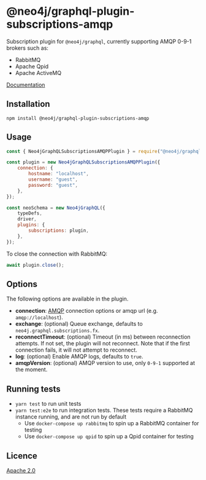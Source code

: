 # @neo4j/graphql-plugin-subscriptions-amqp

Subscription plugin for `@neo4j/graphql`, currently supporting AMQP 0-9-1 brokers such as:

-   RabbitMQ
-   Apache Qpid
-   Apache ActiveMQ

[Documentation](https://neo4j.com/docs/graphql-manual/current/subscriptions/)

## Installation

```
npm install @neo4j/graphql-plugin-subscriptions-amqp
```

## Usage

```javascript
const { Neo4jGraphQLSubscriptionsAMQPPlugin } = require("@neo4j/graphql-plugin-subscriptions-amqp");

const plugin = new Neo4jGraphQLSubscriptionsAMQPPlugin({
    connection: {
        hostname: "localhost",
        username: "guest",
        password: "guest",
    },
});

const neoSchema = new Neo4jGraphQL({
    typeDefs,
    driver,
    plugins: {
        subscriptions: plugin,
    },
});
```

To close the connection with RabbitMQ:

```javascript
await plugin.close();
```

## Options

The following options are available in the plugin.

-   **connection**: [AMQP](https://www.npmjs.com/package/amqplib) connection options or amqp url (e.g. `amqp://localhost`).
-   **exchange**: (optional) Queue exchange, defaults to `neo4j.graphql.subscriptions.fx`.
-   **reconnectTimeout**: (optional) Timeout (in ms) between reconnection attempts. If not set, the plugin will not reconnect. Note that if the first connection fails, it will not attempt to reconnect.
-   **log**: (optional) Enable AMQP logs, defaults to `true`.
-   **amqpVersion**: (optional) AMQP version to use, only `0-9-1` supported at the moment.

## Running tests

-   `yarn test` to run unit tests
-   `yarn test:e2e` to run integration tests. These tests require a RabbitMQ instance running, and are not run by default
    -   Use `docker-compose up rabbitmq` to spin up a RabbitMQ container for testing
    -   Use `docker-compose up qpid` to spin up a Qpid container for testing

## Licence

[Apache 2.0](https://github.com/neo4j/graphql/blob/master/packages/graphql-plugin-auth/LICENSE.txt)
